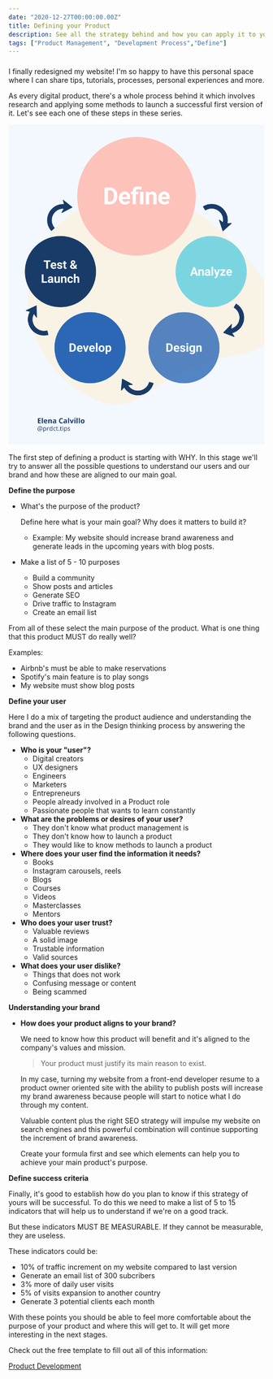 ```yaml
---
date: "2020-12-27T00:00:00.00Z"
title: Defining your Product
description: See all the strategy behind and how you can apply it to your product
tags: ["Product Management", "Development Process","Define"]
---
```


###

I finally redesigned my website! I'm so happy to have this personal space where I can share tips, tutorials, processes, personal experiences and more.

As every digital product, there's a whole process behind it which involves research and applying some methods to launch a successful first version of it. Let's see each one of these steps in these series.

![Product Development Cycle](product-development.jpg)

The first step of defining a product is starting with WHY. In this stage we'll try to answer all the possible questions to understand our users and our brand and how these are aligned to our main goal.

**Define the purpose**

- What's the purpose of the product?

  Define here what is your main goal? Why does it matters to build it?

  - Example: My website should increase brand awareness and generate leads in the upcoming years with blog posts.

- Make a list of 5 - 10 purposes
  - Build a community
  - Show posts and articles
  - Generate SEO
  - Drive traffic to Instagram
  - Create an email list

From all of these select the main purpose of the product. What is one thing that this product MUST do really well?

Examples:

- Airbnb's must be able to make reservations
- Spotify's main feature is to play songs
- My website must show blog posts

**Define your user**

Here I do a mix of targeting the product audience and understanding the brand and the user as in the Design thinking process by answering the following questions.

- **Who is your "user"?**
  - Digital creators
  - UX designers
  - Engineers
  - Marketers
  - Entrepreneurs
  - People already involved in a Product role
  - Passionate people that wants to learn constantly
- **What are the problems or desires of your user?**
  - They don't know what product management is
  - They don't know how to launch a product
  - They would like to know methods to launch a product
- **Where does your user find the information it needs?**
  - Books
  - Instagram carousels, reels
  - Blogs
  - Courses
  - Videos
  - Masterclasses
  - Mentors
- **Who does your user trust?**
  - Valuable reviews
  - A solid image
  - Trustable information
  - Valid sources
- **What does your user dislike?**
  - Things that does not work
  - Confusing message or content
  - Being scammed

**Understanding your brand**

- **How does your product aligns to your brand?**

  We need to know how this product will benefit and it's aligned to the company's values and mission.

  > Your product must justify its main reason to exist.

  In my case, turning my website from a front-end developer resume to a product owner oriented site with the ability to publish posts will increase my brand awareness because people will start to notice what I do through my content.

  Valuable content plus the right SEO strategy will impulse my website on search engines and this powerful combination will continue supporting the increment of brand awareness.

  Create your formula first and see which elements can help you to achieve your main product's purpose.

**Define success criteria**

Finally, it's good to establish how do you plan to know if this strategy of yours will be successful. To do this we need to make a list of 5 to 15 indicators that will help us to understand if we're on a good track.

But these indicators MUST BE MEASURABLE. If they cannot be measurable, they are useless.

These indicators could be:

- 10% of traffic increment on my website compared to last version
- Generate an email list of 300 subcribers
- 3% more of daily user visits
- 5% of visits expansion to another country
- Generate 3 potential clients each month

With these points you should be able to feel more comfortable about the purpose of your product and where this will get to. It will get more interesting in the next stages.

Check out the free template to fill out all of this information:

[Product Development](https://www.notion.so/Product-Development-70f63b74640f433198d2d396385e1bf2)
